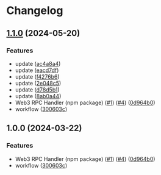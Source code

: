 # Changelog

## [1.1.0](https://github.com/rndquu/rpc-handler/compare/v1.0.0...v1.1.0) (2024-05-20)


### Features

* update ([ac4a8a4](https://github.com/rndquu/rpc-handler/commit/ac4a8a465012fdbda491fff4c3bec9f648ed4251))
* update ([eacd7df](https://github.com/rndquu/rpc-handler/commit/eacd7df6fa56dd172074a95084fbb2026d546287))
* update ([f4276b6](https://github.com/rndquu/rpc-handler/commit/f4276b6a3afcd94237d5852fb351f47f6fdd1d4a))
* update ([2e048c5](https://github.com/rndquu/rpc-handler/commit/2e048c577776af0f4379a97764aabb97acd1564a))
* update ([d78d5b1](https://github.com/rndquu/rpc-handler/commit/d78d5b196d2d119950d1e60b400f192d4f198b6d))
* update ([8ab0a44](https://github.com/rndquu/rpc-handler/commit/8ab0a44be2d58f7c6a914b16e5a8baf0920a7ea6))
* Web3 RPC Handler (npm package) ([#1](https://github.com/rndquu/rpc-handler/issues/1)) ([#4](https://github.com/rndquu/rpc-handler/issues/4)) ([0d964b0](https://github.com/rndquu/rpc-handler/commit/0d964b09871b09fa5ce441d3339254d171ecae62))
* workflow ([300603c](https://github.com/rndquu/rpc-handler/commit/300603cbdc788b44c80a366021142f99842590ba))

## 1.0.0 (2024-03-22)


### Features

* Web3 RPC Handler (npm package) ([#1](https://github.com/ubiquity/rpc-handler/issues/1)) ([#4](https://github.com/ubiquity/rpc-handler/issues/4)) ([0d964b0](https://github.com/ubiquity/rpc-handler/commit/0d964b09871b09fa5ce441d3339254d171ecae62))
* workflow ([300603c](https://github.com/ubiquity/rpc-handler/commit/300603cbdc788b44c80a366021142f99842590ba))
